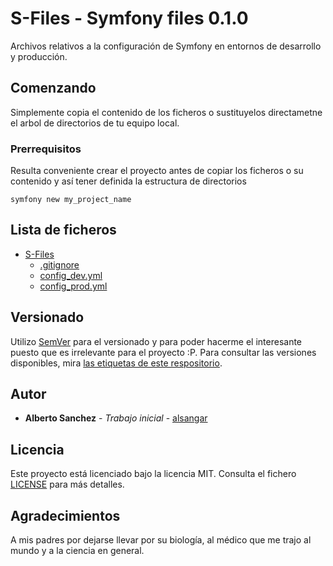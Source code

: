 # S-Files - Symfony files 0.1.0
    
Archivos relativos a la configuración de Symfony en entornos de desarrollo y producción.

 ## Comenzando
    
Simplemente copia el contenido de los ficheros o sustituyelos directametne el arbol de directorios de tu equipo local.
    
### Prerrequisitos
    
Resulta conveniente crear el proyecto antes de copiar los ficheros o su contenido y así tener definida la estructura de directorios

```
symfony new my_project_name
```
    
## Lista de ficheros
- [S-Files](#s-files)
    - [.gitignore](#composer-repositories)
    - [config_dev.yml](#dependency-management)
    - [config_prod.yml](#dependency-management-extras)

    
    
## Versionado
    
Utilizo [SemVer](http://semver.org/) para el versionado y para poder hacerme el interesante puesto que es irrelevante para el proyecto :P. Para consultar las versiones disponibles, mira [las etiquetas de este respositorio](https://github.com/your/project/tags). 
    
## Autor
    
* **Alberto Sanchez** - *Trabajo inicial* - [alsangar](https://github.com/alsangar)
    
## Licencia
    
Este proyecto está licenciado bajo la licencia MIT. Consulta el fichero [LICENSE](S-Files/LICENSE) para más detalles.

## Agradecimientos
    
A mis padres por dejarse llevar por su biología, al médico que me trajo al mundo y a la ciencia en general.
   
